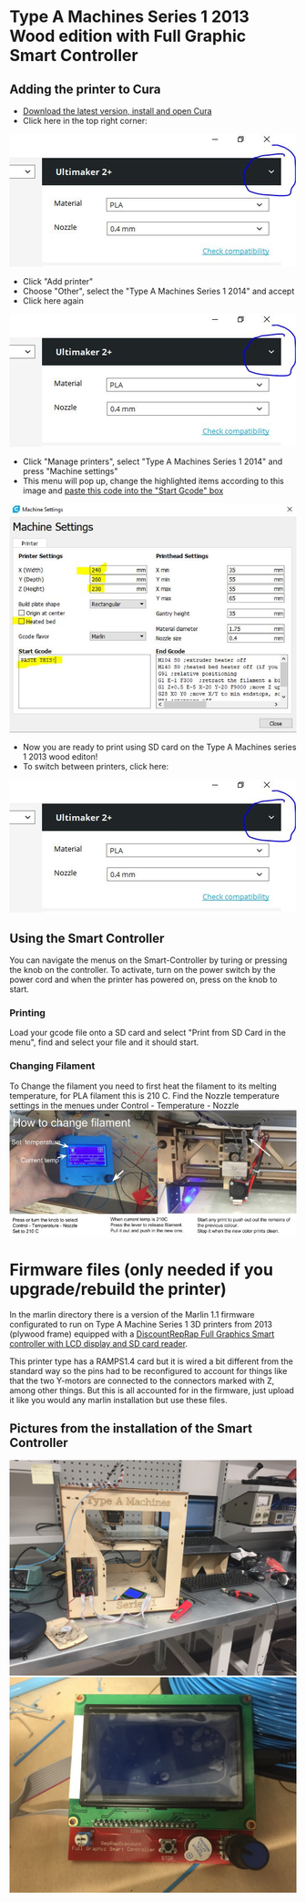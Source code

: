 # Type A Machines Series 1 2013 Wood edition with Full Graphic Smart Controller 

## Adding the printer to Cura
*  [Download the latest version, install and open Cura](https://ultimaker.com/en/products/ultimaker-cura-software)
* Click here in the top right corner:

![](img/manage_printers.jpg)
* Click "Add printer"
* Choose "Other", select the "Type A Machines Series 1 2014" and accept 
* Click here again

![](img/manage_printers.jpg)
* Click "Manage printers", select "Type A Machines Series 1 2014" and press "Machine settings"
* This menu will pop up, change the  highlighted items according to this image and [paste this code into the "Start Gcode" box](start_g_code.txt)

![](img/settings.JPG)
* Now you are ready to print using SD card on the Type A Machines series 1 2013 wood editon! 
* To switch between printers, click here:

![](img/manage_printers.jpg)

## Using the Smart Controller

You can navigate the menus on the Smart-Controller by turing or pressing the knob on the controller. To activate, turn on the power switch by the power cord and when the printer has powered on, press on the knob to start.

### Printing
Load your gcode file onto a SD card and select "Print from SD Card in the menu", find and select your file and it should start.

### Changing Filament
To Change the filament you need to first heat the filament to its melting temperature, for PLA filament this is 210 C.
Find the Nozzle temperature settings in the menues under Control - Temperature - Nozzle 
![](img/filament.jpg)

# Firmware files (only needed if you upgrade/rebuild the printer)
In the marlin directory there is a version of the Marlin 1.1 firmware configurated to run on  Type A Machine Series 1 3D printers from 2013 (plywood frame) equipped with a [DiscountRepRap Full Graphics Smart controller with LCD display and SD card reader](http://reprap.org/wiki/RepRapDiscount_Full_Graphic_Smart_Controller).

This printer type has a RAMPS1.4 card but it is wired a bit different from the standard way so the pins had to be reconfigured to account for things like that the two Y-motors are connected to the connectors marked with Z, among other things. But this is all accounted for in the firmware, just upload it like you would any marlin installation but use these files.

## Pictures from the installation of the Smart Controller

![Installing the card](img/installing%20(1).JPG)
![Installing the card](img/installing%20(2).JPG)

